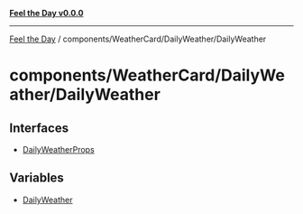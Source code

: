 [**Feel the Day v0.0.0**](../../../../README.md)

***

[Feel the Day](../../../../README.md) / components/WeatherCard/DailyWeather/DailyWeather

# components/WeatherCard/DailyWeather/DailyWeather

## Interfaces

- [DailyWeatherProps](interfaces/DailyWeatherProps.md)

## Variables

- [DailyWeather](variables/DailyWeather.md)
